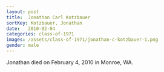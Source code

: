 ```yaml
---
layout: post
title:  Jonathan Carl Kotzbauer
sortKey: Kotzbauer, Jonathan
date:   2010-02-04
categories: class-of-1971
images: /assets/class-of-1971/jonathan-c-kotzbauer-1.png
gender: male
---
```

Jonathan died on February 4, 2010 in Monroe, WA.

